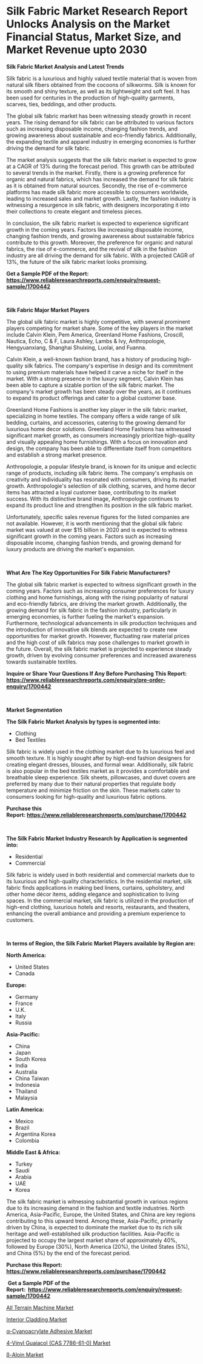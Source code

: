 <p><h1>Silk Fabric Market Research Report Unlocks Analysis on the Market Financial Status, Market Size, and Market Revenue upto 2030</h1></p><p><strong>Silk Fabric Market Analysis and Latest Trends</strong></p>
<p><p>Silk fabric is a luxurious and highly valued textile material that is woven from natural silk fibers obtained from the cocoons of silkworms. Silk is known for its smooth and shiny texture, as well as its lightweight and soft feel. It has been used for centuries in the production of high-quality garments, scarves, ties, beddings, and other products.</p><p>The global silk fabric market has been witnessing steady growth in recent years. The rising demand for silk fabric can be attributed to various factors such as increasing disposable income, changing fashion trends, and growing awareness about sustainable and eco-friendly fabrics. Additionally, the expanding textile and apparel industry in emerging economies is further driving the demand for silk fabric.</p><p>The market analysis suggests that the silk fabric market is expected to grow at a CAGR of 13% during the forecast period. This growth can be attributed to several trends in the market. Firstly, there is a growing preference for organic and natural fabrics, which has increased the demand for silk fabric as it is obtained from natural sources. Secondly, the rise of e-commerce platforms has made silk fabric more accessible to consumers worldwide, leading to increased sales and market growth. Lastly, the fashion industry is witnessing a resurgence in silk fabric, with designers incorporating it into their collections to create elegant and timeless pieces.</p><p>In conclusion, the silk fabric market is expected to experience significant growth in the coming years. Factors like increasing disposable income, changing fashion trends, and growing awareness about sustainable fabrics contribute to this growth. Moreover, the preference for organic and natural fabrics, the rise of e-commerce, and the revival of silk in the fashion industry are all driving the demand for silk fabric. With a projected CAGR of 13%, the future of the silk fabric market looks promising.</p></p>
<p><strong>Get a Sample PDF of the Report:&nbsp; <a href="https://www.reliableresearchreports.com/enquiry/request-sample/1700442">https://www.reliableresearchreports.com/enquiry/request-sample/1700442</a></strong></p>
<p>&nbsp;</p>
<p><strong>Silk Fabric Major Market Players</strong></p>
<p><p>The global silk fabric market is highly competitive, with several prominent players competing for market share. Some of the key players in the market include Calvin Klein, Pem America, Greenland Home Fashions, Croscill, Nautica, Echo, C & F, Laura Ashley, Lambs & Ivy, Anthropologie, Hengyuanxiang, Shanghai Shuixing, Luolai, and Fuanna.</p><p>Calvin Klein, a well-known fashion brand, has a history of producing high-quality silk fabrics. The company's expertise in design and its commitment to using premium materials have helped it carve a niche for itself in the market. With a strong presence in the luxury segment, Calvin Klein has been able to capture a sizable portion of the silk fabric market. The company's market growth has been steady over the years, as it continues to expand its product offerings and cater to a global customer base.</p><p>Greenland Home Fashions is another key player in the silk fabric market, specializing in home textiles. The company offers a wide range of silk bedding, curtains, and accessories, catering to the growing demand for luxurious home decor solutions. Greenland Home Fashions has witnessed significant market growth, as consumers increasingly prioritize high-quality and visually appealing home furnishings. With a focus on innovation and design, the company has been able to differentiate itself from competitors and establish a strong market presence.</p><p>Anthropologie, a popular lifestyle brand, is known for its unique and eclectic range of products, including silk fabric items. The company's emphasis on creativity and individuality has resonated with consumers, driving its market growth. Anthropologie's selection of silk clothing, scarves, and home decor items has attracted a loyal customer base, contributing to its market success. With its distinctive brand image, Anthropologie continues to expand its product line and strengthen its position in the silk fabric market.</p><p>Unfortunately, specific sales revenue figures for the listed companies are not available. However, it is worth mentioning that the global silk fabric market was valued at over $15 billion in 2020 and is expected to witness significant growth in the coming years. Factors such as increasing disposable income, changing fashion trends, and growing demand for luxury products are driving the market's expansion.</p></p>
<p>&nbsp;</p>
<p><strong>What Are The Key Opportunities For Silk Fabric Manufacturers?</strong></p>
<p><p>The global silk fabric market is expected to witness significant growth in the coming years. Factors such as increasing consumer preferences for luxury clothing and home furnishings, along with the rising popularity of natural and eco-friendly fabrics, are driving the market growth. Additionally, the growing demand for silk fabric in the fashion industry, particularly in emerging economies, is further fueling the market's expansion. Furthermore, technological advancements in silk production techniques and the introduction of innovative silk blends are expected to create new opportunities for market growth. However, fluctuating raw material prices and the high cost of silk fabrics may pose challenges to market growth in the future. Overall, the silk fabric market is projected to experience steady growth, driven by evolving consumer preferences and increased awareness towards sustainable textiles.</p></p>
<p><strong>Inquire or Share Your Questions If Any Before Purchasing This Report: <a href="https://www.reliableresearchreports.com/enquiry/pre-order-enquiry/1700442">https://www.reliableresearchreports.com/enquiry/pre-order-enquiry/1700442</a></strong></p>
<p>&nbsp;</p>
<p><strong>Market Segmentation</strong></p>
<p><strong>The Silk Fabric Market Analysis by types is segmented into:</strong></p>
<p><ul><li>Clothing</li><li>Bed Textiles</li></ul></p>
<p><p>Silk fabric is widely used in the clothing market due to its luxurious feel and smooth texture. It is highly sought after by high-end fashion designers for creating elegant dresses, blouses, and formal wear. Additionally, silk fabric is also popular in the bed textiles market as it provides a comfortable and breathable sleep experience. Silk sheets, pillowcases, and duvet covers are preferred by many due to their natural properties that regulate body temperature and minimize friction on the skin. These markets cater to consumers looking for high-quality and luxurious fabric options.</p></p>
<p><strong>Purchase this Report:&nbsp;<a href="https://www.reliableresearchreports.com/purchase/1700442">https://www.reliableresearchreports.com/purchase/1700442</a></strong></p>
<p>&nbsp;</p>
<p><strong>The Silk Fabric Market Industry Research by Application is segmented into:</strong></p>
<p><ul><li>Residential</li><li>Commercial</li></ul></p>
<p><p>Silk fabric is widely used in both residential and commercial markets due to its luxurious and high-quality characteristics. In the residential market, silk fabric finds applications in making bed linens, curtains, upholstery, and other home décor items, adding elegance and sophistication to living spaces. In the commercial market, silk fabric is utilized in the production of high-end clothing, luxurious hotels and resorts, restaurants, and theaters, enhancing the overall ambiance and providing a premium experience to customers.</p></p>
<p>&nbsp;</p>
<p><strong>In terms of Region, the Silk Fabric Market Players available by Region are:</strong></p>
<p>
    <p> <strong> North America: </strong>
        <ul>
            <li>United States</li>
            <li>Canada</li>
        </ul>
        </p> 
    <p> <strong> Europe: </strong>
        <ul>
            <li>Germany</li>
            <li>France</li>
            <li>U.K.</li>
            <li>Italy</li>
            <li>Russia</li>
        </ul>
        </p> 
    <p> <strong> Asia-Pacific: </strong>
        <ul>
            <li>China</li>
            <li>Japan</li>
            <li>South Korea</li>
            <li>India</li>
            <li>Australia</li>
            <li>China Taiwan</li>
            <li>Indonesia</li>
            <li>Thailand</li>
            <li>Malaysia</li>
        </ul>
        </p> 
    <p> <strong> Latin America: </strong>
        <ul>
            <li>Mexico</li>
            <li>Brazil</li>
            <li>Argentina Korea</li>
            <li>Colombia</li>
        </ul>
        </p> 
    <p> <strong> Middle East & Africa: </strong>
        <ul>
            <li>Turkey</li>
            <li>Saudi</li>
            <li>Arabia</li>
            <li>UAE</li>
            <li>Korea</li>
        </ul>
    </p>
    </p>
<p><p>The silk fabric market is witnessing substantial growth in various regions due to its increasing demand in the fashion and textile industries. North America, Asia-Pacific, Europe, the United States, and China are key regions contributing to this upward trend. Among these, Asia-Pacific, primarily driven by China, is expected to dominate the market due to its rich silk heritage and well-established silk production facilities. Asia-Pacific is projected to occupy the largest market share of approximately 40%, followed by Europe (30%), North America (20%), the United States (5%), and China (5%) by the end of the forecast period.</p></p>
<p><strong>Purchase this Report: <a href="https://www.reliableresearchreports.com/purchase/1700442">https://www.reliableresearchreports.com/purchase/1700442</a></strong></p>
<p>&nbsp;<strong>Get a Sample PDF of the Report:&nbsp;&nbsp;<a href="https://www.reliableresearchreports.com/enquiry/request-sample/1700442">https://www.reliableresearchreports.com/enquiry/request-sample/1700442</a></strong></p>
<p><strong></strong></p>
<p><p><a href="https://github.com/ChiragRp1/Market-Research-Report-List-1/blob/main/all-terrain-machine-market.md">All Terrain Machine Market</a></p><p><a href="https://www.linkedin.com/pulse/interior-cladding-market-size-2023-2030-global-industrial-5kgdc/">Interior Cladding Market</a></p><p><a href="https://medium.com/@sanjubabarp23/%CE%B1-cyanoacrylate-adhesive-market-report-reveals-the-latest-trends-and-growth-opportunities-of-this-4643cf3e635a">α-Cyanoacrylate Adhesive Market</a></p><p><a href="https://github.com/ChiragRP21/Market-Research-Report-List-1/blob/main/4-vinyl-guaiacol-cas-7786-61-0-market.md">4-Vinyl Guaiacol (CAS 7786-61-0) Market</a></p><p><a href="https://medium.com/@amrutreliable23/beta-aloin-market-outlook-industry-overview-and-forecast-2023-to-2030-3384230dafcf">β-Aloin Market</a></p></p>